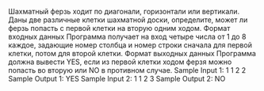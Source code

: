 Шахматный ферзь ходит по диагонали, горизонтали или вертикали. Даны две различные клетки шахматной доски, определите, может ли ферзь попасть с первой клетки на вторую одним ходом.
Формат входных данных
Программа получает на вход четыре числа от 1 до 8 каждое, задающие номер столбца и номер строки сначала для первой клетки, потом для второй клетки.
Формат выходных данных
Программа должна вывести YES, если из первой клетки ходом ферзя можно попасть во вторую или NO в противном случае.
Sample Input 1:
1
1
2
2
Sample Output 1:
YES
Sample Input 2:
1
1
2
3
Sample Output 2:
NO
